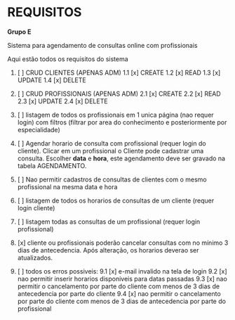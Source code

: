 # REQUISITOS

**Grupo E**

Sistema para agendamento de consultas online com profissionais

Aqui estão todos os requisitos do sistema

1. [ ] CRUD CLIENTES (APENAS ADM)
1.1  [x]	CREATE
1.2	 [x]	READ
1.3  [x]	UPDATE
1.4  [x]	DELETE

2. [ ] CRUD PROFISSIONAIS (APENAS ADM)
2.1	[x]	CREATE
2.2 [x]	READ
2.3	[x]	UPDATE
2.4 [x] DELETE

3. [ ] listagem de todos os profissionais em 1 unica página (nao requer login) com filtros (filtrar por area do conhecimento e posteriormente por especialidade)

4. [ ] Agendar horario de consulta com profissional (requer login do cliente). Clicar em um profissional o Cliente pode cadastrar uma consulta. Escolher **data** e **hora**, este agendamento deve ser gravado na tabela AGENDAMENTO.

5. [ ] Nao permitir cadastros de consultas de clientes com o mesmo profissional na mesma data e hora

6. [ ] listagem de todos os horarios de consultas de um cliente (requer login cliente)

7. [ ] listagem todas as consultas de um profissional (requer login profissional)

8. [x] cliente ou profissionais poderão cancelar consultas com no mínimo 3 dias de antecedencia. Após alteração, os horarios deverao ser atualizados.

9. [ ] todos os erros possiveis:
9.1	[x] e-mail invalido na tela de login
9.2 [x] nao permitir inserir horarios disponiveis para datas passadas
9.3 [x] nao permitir o cancelamento por parte do cliente com menos de 3 dias de antecedencia por parte do cliente
9.4 [x] nao permitir o cancelamento por parte do cliente com menos de 3 dias de antecedencia por parte do profissional